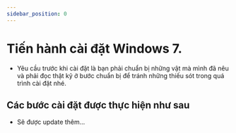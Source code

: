 ```yaml
---
sidebar_position: 0
---
```

# Tiến hành cài đặt Windows 7.
- Yêu cầu trước khi cài đặt là bạn phải chuẩn bị những vật mà mình đã nêu và phải đọc thật kỹ ở bước chuẩn bị để tránh những thiếu sót trong quá trình cài đặt nhé.
## Các bước cài đặt được thực hiện như sau
- Sẽ được update thêm...

